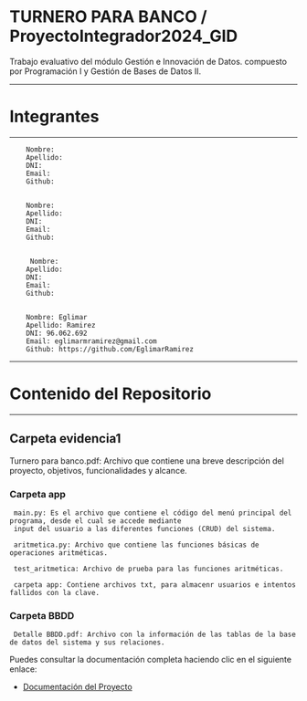 # TURNERO PARA BANCO / ProyectoIntegrador2024_GID 
Trabajo evaluativo del módulo Gestión e Innovación de Datos. compuesto por Programación I y Gestión de Bases de Datos II.
_____________________________________________________________________________________________________________________
 # Integrantes
 ____________________________________________________________________________________________________________________

        Nombre: 
        Apellido: 
        DNI: 
        Email: 
        Github: 


        Nombre: 
        Apellido: 
        DNI: 
        Email: 
        Github: 


         Nombre: 
        Apellido: 
        DNI: 
        Email: 
        Github: 


        Nombre: Eglimar
        Apellido: Ramirez
        DNI: 96.062.692
        Email: eglimarmramirez@gmail.com
        Github: https://github.com/EglimarRamirez
___________________________________________________________________________________________________________________

# Contenido del Repositorio
____________________________________________________________________________________________________________________
## Carpeta evidencia1

Turnero para banco.pdf: Archivo que contiene una breve descripción del proyecto, objetivos, funcionalidades y alcance.
  
  ### Carpeta app

     main.py: Es el archivo que contiene el código del menú principal del programa, desde el cual se accede mediante 
     input del usuario a las diferentes funciones (CRUD) del sistema.
     
     aritmetica.py: Archivo que contiene las funciones básicas de operaciones aritméticas.
     
     test_aritmetica: Archivo de prueba para las funciones aritméticas.

     carpeta app: Contiene archivos txt, para almacenr usuarios e intentos fallidos con la clave.

 ### Carpeta BBDD

     Detalle BBDD.pdf: Archivo con la información de las tablas de la base de datos del sistema y sus relaciones.


Puedes consultar la documentación completa haciendo clic en el siguiente enlace:

- [Documentación del Proyecto](./Evidencia%1/Turnero_Para_Banco.pdf)



